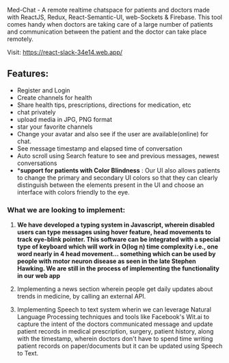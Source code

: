 Med-Chat - A remote realtime chatspace for patients and doctors made with ReactJS, Redux, React-Semantic-UI, web-Sockets & Firebase. This tool comes handy when doctors are taking care of a large number of patients and communication between the patient and the doctor can take place remotely.

Visit: https://react-slack-34e14.web.app/

## Features:
- Register and Login
- Create channels for health
- Share health tips, prescriptions, directions for medication, etc
- chat privately
- upload media in JPG, PNG format
- star your favorite channels
- Change your avatar and also see if the user are available(online) for chat.
- See message timestamp and elapsed time of conversation
- Auto scroll using Search feature to see and previous messages, newest conversations
- ***support for patients with Color Blindness** : Our UI also allows patients to change the primary and secondary UI colors so that they can clearly distinguish between the elements present in the UI and choose an interface with colors friendly to the eye.

### What we are looking to implement:

1. **We have developed a typing system in Javascript, wherein disabled users can type messages using hover feature, head movements to track eye-blink pointer. This software can be integrated with a special type of keyboard which will work in O(log n) time complexity i.e., one word nearly in 4 head movement... something which can be used by people with motor neuron disease as seen in the late Stephen Hawking. We are still in the process of implementing the functionality in our web app** 

2. Implementing a news section wherein people get daily updates about trends in medicine, by calling an external API.

3. Implementing Speech to text system wherin we can leverage Natural Language Processing techniques and tools like Facebook's Wit.ai to capture the intent of the doctors communicated message and update patient records in medical prescription, surgery, patient history, along with the timestamp, wherein doctors don't have to spend time writing patient records on paper/documents but it can be updated using Speech to Text.






